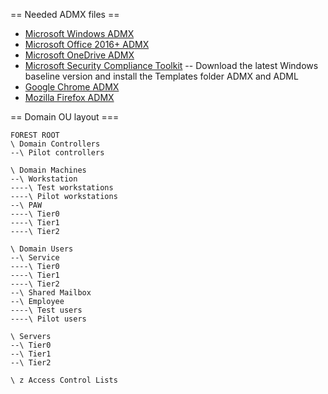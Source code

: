 == Needed ADMX files ==
- [Microsoft Windows ADMX](https://support.microsoft.com/en-us/help/3087759/how-to-create-and-manage-the-central-store-for-group-policy-administra)
- [Microsoft Office 2016+ ADMX](https://www.microsoft.com/en-us/download/details.aspx?id=49030)
- [Microsoft OneDrive ADMX](https://docs.microsoft.com/en-us/onedrive/use-group-policy)
- [Microsoft Security Compliance Toolkit](https://www.microsoft.com/en-us/download/confirmation.aspx?id=55319)
-- Download the latest Windows baseline version and install the Templates folder ADMX and ADML
- [Google Chrome ADMX](https://support.google.com/chrome/a/answer/187202?hl=en)
- [Mozilla Firefox ADMX](https://github.com/mozilla/policy-templates/blob/master/README.md)

== Domain OU layout ===
````
FOREST ROOT
\ Domain Controllers
--\ Pilot controllers

\ Domain Machines
--\ Workstation
----\ Test workstations
----\ Pilot workstations
--\ PAW
----\ Tier0
----\ Tier1
----\ Tier2

\ Domain Users
--\ Service
----\ Tier0
----\ Tier1
----\ Tier2
--\ Shared Mailbox
--\ Employee
----\ Test users
----\ Pilot users

\ Servers
--\ Tier0
--\ Tier1
--\ Tier2

\ z Access Control Lists
````